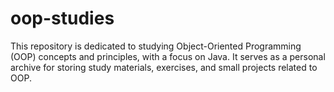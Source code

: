 # oop-studies
This repository is dedicated to studying Object-Oriented Programming (OOP) concepts and principles, with a focus on Java. It serves as a personal archive for storing study materials, exercises, and small projects related to OOP.
